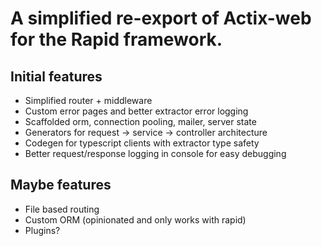 # A simplified re-export of Actix-web for the Rapid framework.

## Initial features
- Simplified router + middleware
- Custom error pages and better extractor error logging
- Scaffolded orm, connection pooling, mailer, server state
- Generators for request -> service -> controller architecture
- Codegen for typescript clients with extractor type safety
- Better request/response logging in console for easy debugging

## Maybe features
- File based routing
- Custom ORM (opinionated and only works with rapid)
- Plugins?
